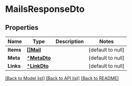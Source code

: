 # MailsResponseDto

## Properties
Name | Type | Description | Notes
------------ | ------------- | ------------- | -------------
**Items** | [**[]Mail**](Mail.md) |  | [default to null]
**Meta** | [***MetaDto**](MetaDto.md) |  | [default to null]
**Links** | [***LinkDto**](LinkDto.md) |  | [default to null]

[[Back to Model list]](../README.md#documentation-for-models) [[Back to API list]](../README.md#documentation-for-api-endpoints) [[Back to README]](../README.md)

